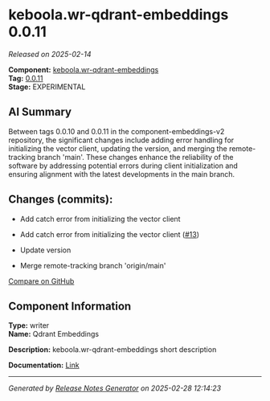 # keboola.wr-qdrant-embeddings 0.0.11

_Released on 2025-02-14_

**Component:** [keboola.wr-qdrant-embeddings](https://github.com/keboola/component-embeddings-v2)  
**Tag:** [0.0.11](https://github.com/keboola/component-embeddings-v2/releases/tag/0.0.11)  
**Stage:** EXPERIMENTAL  


## AI Summary
Between tags 0.0.10 and 0.0.11 in the component-embeddings-v2 repository, the significant changes include adding error handling for initializing the vector client, updating the version, and merging the remote-tracking branch 'main'. These changes enhance the reliability of the software by addressing potential errors during client initialization and ensuring alignment with the latest developments in the main branch.



## Changes (commits):


- Add catch error from initializing the vector client 
  



- Add catch error from initializing the vector client ([#13](https://github.com/keboola/component-embeddings-v2/pull/13))
  



- Update version 
  



- Merge remote-tracking branch 'origin/main' 
  



[Compare on GitHub](https://github.com/component-embeddings-v2/compare/0.0.10...0.0.11)



## Component Information
**Type:** writer  
**Name:** Qdrant Embeddings  

**Description:** keboola.wr-qdrant-embeddings short description  


**Documentation:** [Link](https://github.com/keboola/component-embeddings-v2/blob/master/README.md)  



---
_Generated by [Release Notes Generator](https://github.com/keboola/release-notes-generator) on 2025-02-28 12:14:23_ 